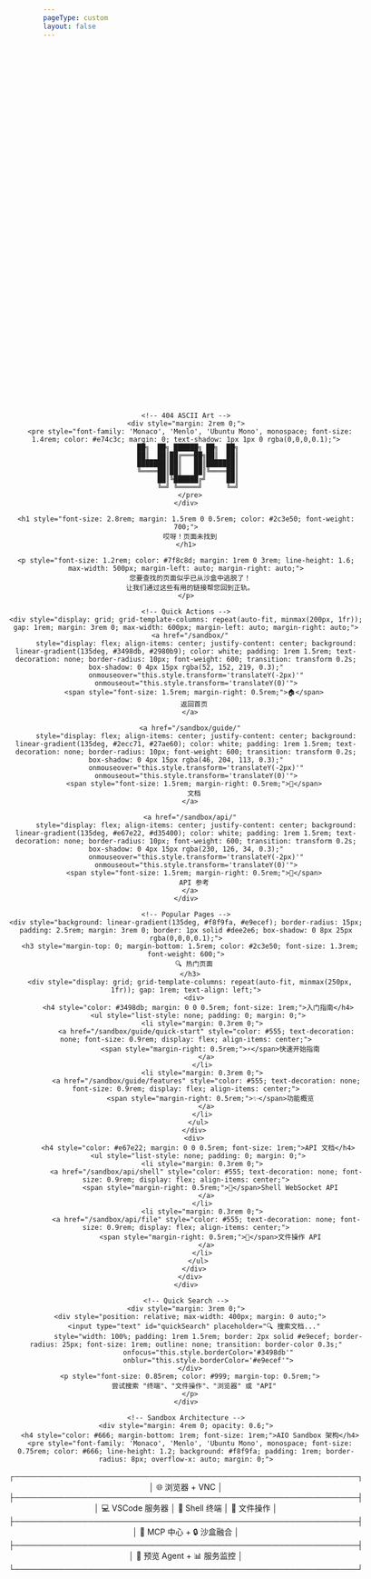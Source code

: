 ```yaml
---
pageType: custom
layout: false
---
```


<div style="text-align: center; padding: 4rem 2rem; min-height: 80vh; display: flex; align-items: center; justify-content: center;">
  <div style="max-width: 700px; margin: 0 auto;">

    <!-- 404 ASCII Art -->
    <div style="margin: 2rem 0;">
      <pre style="font-family: 'Monaco', 'Menlo', 'Ubuntu Mono', monospace; font-size: 1.4rem; color: #e74c3c; margin: 0; text-shadow: 1px 1px 0 rgba(0,0,0,0.1);">
     ██╗  ██╗ ██████╗ ██╗  ██╗
     ██║  ██║██╔═══██╗██║  ██║
     ███████║██║   ██║███████║
     ╚════██║██║   ██║╚════██║
          ██║╚██████╔╝     ██║
          ╚═╝ ╚═════╝      ╚═╝
      </pre>
    </div>

    <h1 style="font-size: 2.8rem; margin: 1.5rem 0 0.5rem; color: #2c3e50; font-weight: 700;">
      哎呀！页面未找到
    </h1>

    <p style="font-size: 1.2rem; color: #7f8c8d; margin: 1rem 0 3rem; line-height: 1.6; max-width: 500px; margin-left: auto; margin-right: auto;">
      您要查找的页面似乎已从沙盒中逃脱了！
      让我们通过这些有用的链接帮您回到正轨。
    </p>

    <!-- Quick Actions -->
    <div style="display: grid; grid-template-columns: repeat(auto-fit, minmax(200px, 1fr)); gap: 1rem; margin: 3rem 0; max-width: 600px; margin-left: auto; margin-right: auto;">
      <a href="/sandbox/"
         style="display: flex; align-items: center; justify-content: center; background: linear-gradient(135deg, #3498db, #2980b9); color: white; padding: 1rem 1.5rem; text-decoration: none; border-radius: 10px; font-weight: 600; transition: transform 0.2s; box-shadow: 0 4px 15px rgba(52, 152, 219, 0.3);"
         onmouseover="this.style.transform='translateY(-2px)'"
         onmouseout="this.style.transform='translateY(0)'">
        <span style="font-size: 1.5rem; margin-right: 0.5rem;">🏠</span>
        返回首页
      </a>

      <a href="/sandbox/guide/"
         style="display: flex; align-items: center; justify-content: center; background: linear-gradient(135deg, #2ecc71, #27ae60); color: white; padding: 1rem 1.5rem; text-decoration: none; border-radius: 10px; font-weight: 600; transition: transform 0.2s; box-shadow: 0 4px 15px rgba(46, 204, 113, 0.3);"
         onmouseover="this.style.transform='translateY(-2px)'"
         onmouseout="this.style.transform='translateY(0)'">
        <span style="font-size: 1.5rem; margin-right: 0.5rem;">📖</span>
        文档
      </a>

      <a href="/sandbox/api/"
         style="display: flex; align-items: center; justify-content: center; background: linear-gradient(135deg, #e67e22, #d35400); color: white; padding: 1rem 1.5rem; text-decoration: none; border-radius: 10px; font-weight: 600; transition: transform 0.2s; box-shadow: 0 4px 15px rgba(230, 126, 34, 0.3);"
         onmouseover="this.style.transform='translateY(-2px)'"
         onmouseout="this.style.transform='translateY(0)'">
        <span style="font-size: 1.5rem; margin-right: 0.5rem;">🔧</span>
        API 参考
      </a>
    </div>

    <!-- Popular Pages -->
    <div style="background: linear-gradient(135deg, #f8f9fa, #e9ecef); border-radius: 15px; padding: 2.5rem; margin: 3rem 0; border: 1px solid #dee2e6; box-shadow: 0 8px 25px rgba(0,0,0,0.1);">
      <h3 style="margin-top: 0; margin-bottom: 1.5rem; color: #2c3e50; font-size: 1.3rem; font-weight: 600;">
        🔍 热门页面
      </h3>
      <div style="display: grid; grid-template-columns: repeat(auto-fit, minmax(250px, 1fr)); gap: 1rem; text-align: left;">
        <div>
          <h4 style="color: #3498db; margin: 0 0 0.5rem; font-size: 1rem;">入门指南</h4>
          <ul style="list-style: none; padding: 0; margin: 0;">
            <li style="margin: 0.3rem 0;">
              <a href="/sandbox/guide/quick-start" style="color: #555; text-decoration: none; font-size: 0.9rem; display: flex; align-items: center;">
                <span style="margin-right: 0.5rem;">⚡</span>快速开始指南
              </a>
            </li>
            <li style="margin: 0.3rem 0;">
              <a href="/sandbox/guide/features" style="color: #555; text-decoration: none; font-size: 0.9rem; display: flex; align-items: center;">
                <span style="margin-right: 0.5rem;">✨</span>功能概览
              </a>
            </li>
          </ul>
        </div>
        <div>
          <h4 style="color: #e67e22; margin: 0 0 0.5rem; font-size: 1rem;">API 文档</h4>
          <ul style="list-style: none; padding: 0; margin: 0;">
            <li style="margin: 0.3rem 0;">
              <a href="/sandbox/api/shell" style="color: #555; text-decoration: none; font-size: 0.9rem; display: flex; align-items: center;">
                <span style="margin-right: 0.5rem;">🐚</span>Shell WebSocket API
              </a>
            </li>
            <li style="margin: 0.3rem 0;">
              <a href="/sandbox/api/file" style="color: #555; text-decoration: none; font-size: 0.9rem; display: flex; align-items: center;">
                <span style="margin-right: 0.5rem;">📁</span>文件操作 API
              </a>
            </li>
          </ul>
        </div>
      </div>
    </div>

    <!-- Quick Search -->
    <div style="margin: 3rem 0;">
      <div style="position: relative; max-width: 400px; margin: 0 auto;">
        <input type="text" id="quickSearch" placeholder="🔍 搜索文档..."
               style="width: 100%; padding: 1rem 1.5rem; border: 2px solid #e9ecef; border-radius: 25px; font-size: 1rem; outline: none; transition: border-color 0.3s;"
               onfocus="this.style.borderColor='#3498db'"
               onblur="this.style.borderColor='#e9ecef'">
      </div>
      <p style="font-size: 0.85rem; color: #999; margin-top: 0.5rem;">
        尝试搜索 "终端"、"文件操作"、"浏览器" 或 "API"
      </p>
    </div>

    <!-- Sandbox Architecture -->
    <div style="margin: 4rem 0; opacity: 0.6;">
      <h4 style="color: #666; margin-bottom: 1rem; font-size: 1rem;">AIO Sandbox 架构</h4>
      <pre style="font-family: 'Monaco', 'Menlo', 'Ubuntu Mono', monospace; font-size: 0.75rem; color: #666; line-height: 1.2; background: #f8f9fa; padding: 1rem; border-radius: 8px; overflow-x: auto; margin: 0;">
┌─────────────────────────────────────────────────────────────┐
│                    🌐 浏览器 + VNC                          │
├─────────────────────────────────────────────────────────────┤
│  💻 VSCode 服务器  │  🐚 Shell 终端  │  📁 文件操作       │
├─────────────────────────────────────────────────────────────┤
│              🔗 MCP 中心 + 🔒 沙盒融合                     │
├─────────────────────────────────────────────────────────────┤
│         🚀 预览 Agent + 📊 服务监控                          │
└─────────────────────────────────────────────────────────────┘
      </pre>
    </div>

    <!-- Footer Links -->
    <div style="border-top: 1px solid #e9ecef; padding-top: 2rem; margin-top: 3rem;">
      <p style="font-size: 0.9rem; color: #666; margin: 0;">
        仍然找不到您要查找的内容？
        <a href="https://github.com/agent-infra/sandbox" style="color: #3498db; text-decoration: none; font-weight: 500;">访问我们的 GitHub</a>
        或查看
        <a href="/sandbox/examples/" style="color: #3498db; text-decoration: none; font-weight: 500;">示例部分</a>。
      </p>
    </div>

  </div>
</div>

<script>
document.getElementById('quickSearch').addEventListener('input', function(e) {
  const query = e.target.value.toLowerCase();
  const suggestions = {
    'terminal': '/sandbox/api/shell',
    'shell': '/sandbox/api/shell',
    'file': '/sandbox/api/file',
    'browser': '/sandbox/guide/browser',
    'api': '/sandbox/api/',
    'quick': '/sandbox/guide/quick-start',
    'start': '/sandbox/guide/quick-start',
    'features': '/sandbox/guide/features',
    'mcp': '/sandbox/guide/mcp',
    'proxy': '/sandbox/guide/proxy',
    'security': '/sandbox/guide/security',
    'examples': '/sandbox/examples/',
    '终端': '/sandbox/api/shell',
    '文件': '/sandbox/api/file',
    '浏览器': '/sandbox/guide/browser',
    '快速': '/sandbox/guide/quick-start',
    '开始': '/sandbox/guide/quick-start',
    '功能': '/sandbox/guide/features',
    'Agent': '/sandbox/guide/proxy',
    '安全': '/sandbox/guide/security',
    '示例': '/sandbox/examples/'
  };

  if (e.key === 'Enter') {
    for (const [key, url] of Object.entries(suggestions)) {
      if (query.includes(key)) {
        window.location.href = url;
        return;
      }
    }
  }
});
</script>